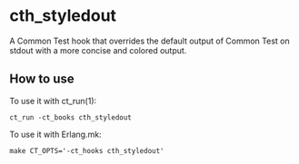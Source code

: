 # cth_styledout

A Common Test hook that overrides the default output of Common Test on
stdout with a more concise and colored output.

## How to use

To use it with ct_run(1):

```
ct_run -ct_books cth_styledout
```

To use it with Erlang.mk:

```
make CT_OPTS='-ct_hooks cth_styledout'
```
